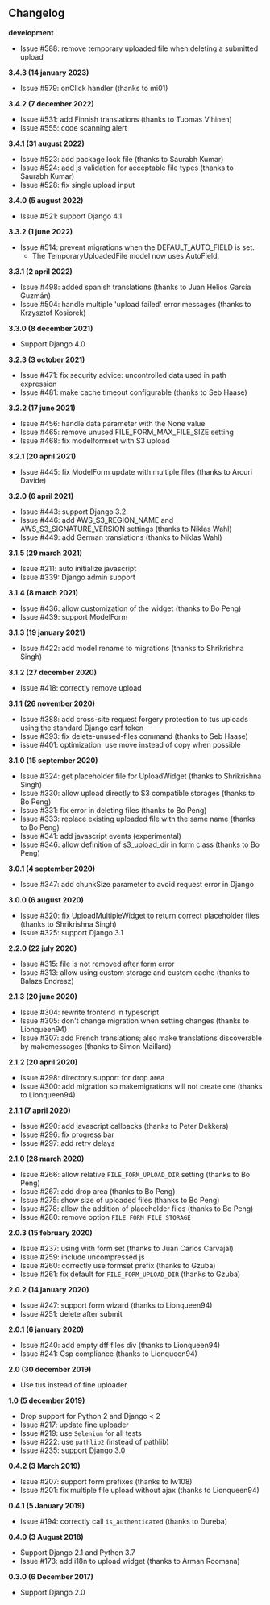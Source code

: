 ## Changelog

**development**

- Issue #588: remove temporary uploaded file when deleting a submitted upload

**3.4.3 (14 january 2023)**

- Issue #579: onClick handler (thanks to mi01)

**3.4.2 (7 december 2022)**

- Issue #531: add Finnish translations (thanks to Tuomas Vihinen)
- Issue #555: code scanning alert

**3.4.1 (31 august 2022)**

- Issue #523: add package lock file (thanks to Saurabh Kumar)
- Issue #524: add js validation for acceptable file types (thanks to Saurabh Kumar)
- Issue #528: fix single upload input

**3.4.0 (5 august 2022)**

- Issue #521: support Django 4.1

**3.3.2 (1 june 2022)**

- Issue #514: prevent migrations when the DEFAULT_AUTO_FIELD is set.
  - The TemporaryUploadedFile model now uses AutoField.

**3.3.1 (2 april 2022)**

- Issue #498: added spanish translations (thanks to Juan Helios García Guzmán)
- Issue #504: handle multiple 'upload failed' error messages (thanks to Krzysztof Kosiorek)

**3.3.0 (8 december 2021)**

- Support Django 4.0

**3.2.3 (3 october 2021)**

- Issue #471: fix security advice: uncontrolled data used in path expression
- Issue #481: make cache timeout configurable (thanks to Seb Haase)

**3.2.2 (17 june 2021)**

- Issue #456: handle data parameter with the None value
- Issue #465: remove unused FILE_FORM_MAX_FILE_SIZE setting
- Issue #468: fix modelformset with S3 upload

**3.2.1 (20 april 2021)**

- Issue #445: fix ModelForm update with multiple files (thanks to Arcuri Davide)

**3.2.0 (6 april 2021)**

- Issue #443: support Django 3.2
- Issue #446: add AWS_S3_REGION_NAME and AWS_S3_SIGNATURE_VERSION settings (thanks to Niklas Wahl)
- Issue #449: add German translations (thanks to Niklas Wahl)

**3.1.5 (29 march 2021)**

- Issue #211: auto initialize javascript
- Issue #339: Django admin support

**3.1.4 (8 march 2021)**

- Issue #436: allow customization of the widget (thanks to Bo Peng)
- Issue #439: support ModelForm

**3.1.3 (19 january 2021)**

- Issue #422: add model rename to migrations (thanks to Shrikrishna Singh)

**3.1.2 (27 december 2020)**

- Issue #418: correctly remove upload

**3.1.1 (26 november 2020)**

- Issue #388: add cross-site request forgery protection to tus uploads using the standard Django csrf token
- Issue #393: fix delete-unused-files command (thanks to Seb Haase)
- issue #401: optimization: use move instead of copy when possible

**3.1.0 (15 september 2020)**

- Issue #324: get placeholder file for UploadWidget (thanks to Shrikrishna Singh)
- Issue #330: allow upload directly to S3 compatible storages (thanks to Bo Peng)
- Issue #331: fix error in deleting files (thanks to Bo Peng)
- Issue #333: replace existing uploaded file with the same name (thanks to Bo Peng)
- Issue #341: add javascript events (experimental)
- Issue #346: allow definition of s3_upload_dir in form class (thanks to Bo Peng)

**3.0.1 (4 september 2020)**

- Issue #347: add chunkSize parameter to avoid request error in Django

**3.0.0 (6 august 2020)**

- Issue #320: fix UploadMultipleWidget to return correct placeholder files (thanks to Shrikrishna Singh)
- Issue #325: support Django 3.1

**2.2.0 (22 july 2020)**

- Issue #315: file is not removed after form error
- Issue #313: allow using custom storage and custom cache (thanks to Balazs Endresz)

**2.1.3 (20 june 2020)**

- Issue #304: rewrite frontend in typescript
- Issue #305: don't change migration when setting changes (thanks to Lionqueen94)
- Issue #307: add French translations; also make translations discoverable by makemessages (thanks to Simon Maillard)

**2.1.2 (20 april 2020)**

- Issue #298: directory support for drop area
- Issue #300: add migration so makemigrations will not create one (thanks to Lionqueen94)

**2.1.1 (7 april 2020)**

- Issue #290: add javascript callbacks (thanks to Peter Dekkers)
- Issue #296: fix progress bar
- Issue #297: add retry delays

**2.1.0 (28 march 2020)**

- Issue #266: allow relative `FILE_FORM_UPLOAD_DIR` setting (thanks to Bo Peng)
- Issue #267: add drop area (thanks to Bo Peng)
- Issue #275: show size of uploaded files (thanks to Bo Peng)
- Issue #278: allow the addition of placeholder files (thanks to Bo Peng)
- Issue #280: remove option `FILE_FORM_FILE_STORAGE`

**2.0.3 (15 february 2020)**

- Issue #237: using with form set (thanks to Juan Carlos Carvajal)
- Issue #259: include uncompressed js
- Issue #260: correctly use formset prefix (thanks to Gzuba)
- Issue #261: fix default for `FILE_FORM_UPLOAD_DIR` (thanks to Gzuba)

**2.0.2 (14 january 2020)**

- Issue #247: support form wizard (thanks to Lionqueen94)
- Issue #251: delete after submit

**2.0.1 (6 january 2020)**

- Issue #240: add empty dff files div (thanks to Lionqueen94)
- Issue #241: Csp compliance (thanks to Lionqueen94)

**2.0 (30 december 2019)**

- Use tus instead of fine uploader

**1.0 (5 december 2019)**

- Drop support for Python 2 and Django < 2
- Issue #217: update fine uploader
- Issue #219: use `Selenium` for all tests
- Issue #222: use `pathlib2` (instead of pathlib)
- Issue #235: support Django 3.0

**0.4.2 (3 March 2019)**

- Issue #207: support form prefixes (thanks to Iw108)
- Issue #201: fix multiple file upload without ajax (thanks to Lionqueen94)

**0.4.1 (5 January 2019)**

- Issue #194: correctly call `is_authenticated` (thanks to Dureba)

**0.4.0 (3 August 2018)**

- Support Django 2.1 and Python 3.7
- Issue #173: add i18n to upload widget (thanks to Arman Roomana)

**0.3.0 (6 December 2017)**

- Support Django 2.0
